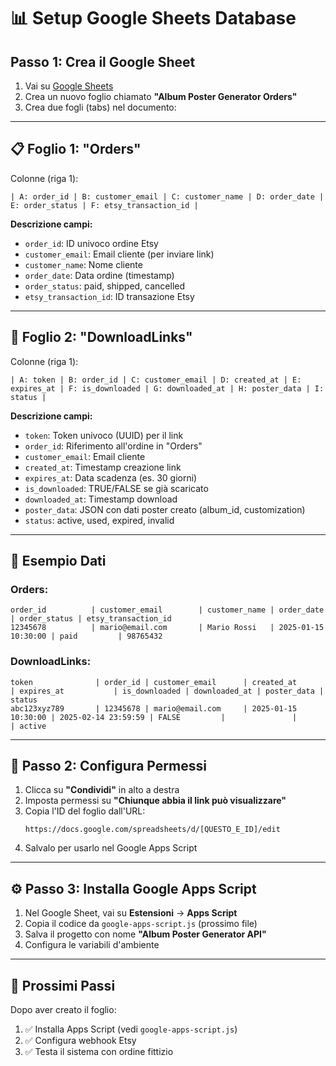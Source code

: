 # 📊 Setup Google Sheets Database

## Passo 1: Crea il Google Sheet

1. Vai su [Google Sheets](https://sheets.google.com)
2. Crea un nuovo foglio chiamato **"Album Poster Generator Orders"**
3. Crea due fogli (tabs) nel documento:

---

## 📋 Foglio 1: "Orders"

Colonne (riga 1):
```
| A: order_id | B: customer_email | C: customer_name | D: order_date | E: order_status | F: etsy_transaction_id |
```

**Descrizione campi:**
- `order_id`: ID univoco ordine Etsy
- `customer_email`: Email cliente (per inviare link)
- `customer_name`: Nome cliente
- `order_date`: Data ordine (timestamp)
- `order_status`: paid, shipped, cancelled
- `etsy_transaction_id`: ID transazione Etsy

---

## 🔗 Foglio 2: "DownloadLinks"

Colonne (riga 1):
```
| A: token | B: order_id | C: customer_email | D: created_at | E: expires_at | F: is_downloaded | G: downloaded_at | H: poster_data | I: status |
```

**Descrizione campi:**
- `token`: Token univoco (UUID) per il link
- `order_id`: Riferimento all'ordine in "Orders"
- `customer_email`: Email cliente
- `created_at`: Timestamp creazione link
- `expires_at`: Data scadenza (es. 30 giorni)
- `is_downloaded`: TRUE/FALSE se già scaricato
- `downloaded_at`: Timestamp download
- `poster_data`: JSON con dati poster creato (album_id, customization)
- `status`: active, used, expired, invalid

---

## 📝 Esempio Dati

### Orders:
```
order_id          | customer_email        | customer_name | order_date           | order_status | etsy_transaction_id
12345678          | mario@email.com       | Mario Rossi   | 2025-01-15 10:30:00 | paid         | 98765432
```

### DownloadLinks:
```
token              | order_id | customer_email      | created_at           | expires_at           | is_downloaded | downloaded_at | poster_data | status
abc123xyz789       | 12345678 | mario@email.com     | 2025-01-15 10:30:00 | 2025-02-14 23:59:59 | FALSE         |               |             | active
```

---

## 🔧 Passo 2: Configura Permessi

1. Clicca su **"Condividi"** in alto a destra
2. Imposta permessi su **"Chiunque abbia il link può visualizzare"**
3. Copia l'ID del foglio dall'URL:
   ```
   https://docs.google.com/spreadsheets/d/[QUESTO_E_ID]/edit
   ```
4. Salvalo per usarlo nel Google Apps Script

---

## ⚙️ Passo 3: Installa Google Apps Script

1. Nel Google Sheet, vai su **Estensioni** → **Apps Script**
2. Copia il codice da `google-apps-script.js` (prossimo file)
3. Salva il progetto con nome **"Album Poster Generator API"**
4. Configura le variabili d'ambiente

---

## 🎯 Prossimi Passi

Dopo aver creato il foglio:
1. ✅ Installa Apps Script (vedi `google-apps-script.js`)
2. ✅ Configura webhook Etsy
3. ✅ Testa il sistema con ordine fittizio
